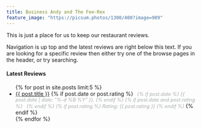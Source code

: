 ```yaml
---
title: Business Andy and The Fee-Rex
feature_image: "https://picsum.photos/1300/400?image=989"
---
```


This is just a place for us to keep our restaurant reviews.  
  
Navigation is up top and the latest reviews are right below this text. If you are looking for a specific review then either try one of the browse pages in the header, or try searching.

<h4>Latest Reviews</h4>
<ul>
    {% for post in site.posts limit:5 %}
        <li>
            <a href="{{ post.url }}">{{ post.title }}</a>
            {% if post.date or post.rating %}
                <span style="font-style: italic; color: #a8adac; font-size: 0.9em; margin-left: 6px;">
                {% if post.date %}
                    {{ post.date | date: "%-d %B %Y" }},
                {% endif %}
                {% if post.date and post.rating %}
                    &nbsp;
                {% endif %}
                {% if post.rating %}
                    Rating: {{ post.rating }}
                {% endif %}
                </span>
            {% endif %}
        </li>
    {% endfor %}
</ul>